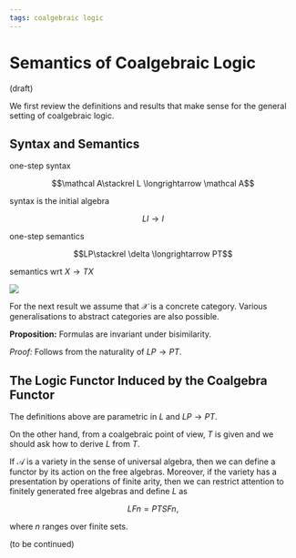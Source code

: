 ```yaml
---
tags: coalgebraic logic
---
```

$\newcommand{\sem}[1]{[\![#1]\!]}$

# Semantics of Coalgebraic Logic

(draft)

We first review the definitions and results that make sense for the general setting of coalgebraic logic.

## Syntax and Semantics

one-step syntax

$$\mathcal A\stackrel L \longrightarrow \mathcal A$$

syntax is the initial algebra

$$LI\longrightarrow I$$

one-step semantics

$$LP\stackrel \delta \longrightarrow PT$$

semantics wrt $X\to TX$

![](https://i.imgur.com/AGBiZjm.png)

For the next result we assume that $\mathcal X$ is a concrete category. Various generalisations to abstract categories are also possible.

**Proposition:** Formulas are invariant under bisimilarity.

*Proof:* Follows from the naturality of $LP \to PT$.

## The Logic Functor Induced by the Coalgebra Functor

The definitions above are parametric in $L$ and $LP\to PT$.

On the other hand, from a coalgebraic point of view, $T$ is given and we should ask how to derive $L$ from $T$.

If $\mathcal A$ is a variety in the sense of universal algebra, then we can define a functor by its action on the free algebras. Moreover, if the variety has a presentation by operations of finite arity, then we can restrict attention to finitely generated free algebras and define $L$ as

$$LFn=PTSFn,$$

where $n$ ranges over finite sets.

(to be continued)




